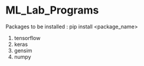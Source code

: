 # ML_Lab_Programs
Packages to be installed : pip install <package_name>
1. tensorflow
2. keras
3. gensim
4. numpy
